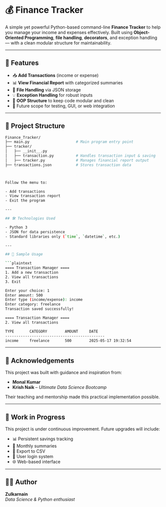 # 💰 Finance Tracker

A simple yet powerful Python-based command-line **Finance Tracker** to help you manage your income and expenses effectively. Built using **Object-Oriented Programming**, **file handling**, **decorators**, and exception handling — with a clean modular structure for maintainability.

---

## 🚀 Features

- 📥 **Add Transactions** (income or expense)
- 📊 **View Financial Report** with categorized summaries
- 📁 **File Handling** via JSON storage
- 💡 **Exception Handling** for robust inputs
- 🧱 **OOP Structure** to keep code modular and clean
- 🧪 Future scope for testing, GUI, or web integration

---

## 🧱 Project Structure

```bash
Finance_Tracker/
├── main.py                     # Main program entry point
├── tracker/
│   ├── __init__.py
│   ├── transaction.py          # Handles transaction input & saving
│   ├── tracker.py              # Manages financial report output
├── transactions.json           # Stores transaction data



Follow the menu to:

- Add transactions  
- View transaction report  
- Exit the program  

---

## 🛠 Technologies Used

- Python 3  
- JSON for data persistence  
- Standard libraries only (`time`, `datetime`, etc.)

---

## 🧪 Sample Usage

```plaintext
==== Transaction Manager ====
1. Add a new transaction  
2. View all transactions  
3. Exit  

Enter your choice: 1  
Enter amount: 500  
Enter type (income/expense): income  
Enter category: freelance  
Transaction saved successfully!  

==== Transaction Manager ====
2. View all transactions  

TYPE       CATEGORY        AMOUNT     DATE  
---------------------------------------------  
income     freelance       500        2025-05-17 19:32:54  
```

---

## 🙏 Acknowledgements

This project was built with guidance and inspiration from:

- **Monal Kumar**  
- **Krish Naik** – *Ultimate Data Science Bootcamp*

Their teaching and mentorship made this practical implementation possible.

---

## 🚧 Work in Progress

This project is under continuous improvement. Future upgrades will include:

- 📊 Persistent savings tracking  
- 📅 Monthly summaries  
- 📁 Export to CSV  
- 🔐 User login system  
- 🌐 Web-based interface  

---

## 👨‍💻 Author

**Zulkarnain**  
*Data Science & Python enthusiast*
